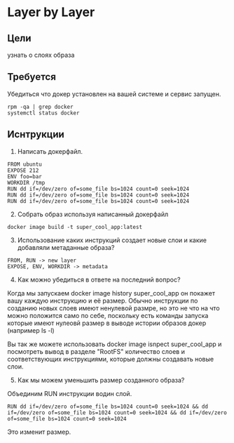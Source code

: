 # Layer by Layer
## Цели
узнать о слоях образа
## Требуется
Убедиться что докер установлен на вашей системе и сервис запущен.
```
rpm -qa | grep docker
systemctl status docker
```
## Иснтрукции
1. Написать докерфайл.
```
FROM ubuntu
EXPOSE 212
ENV foo=bar
WORKDIR /tmp
RUN dd if=/dev/zero of=some_file bs=1024 count=0 seek=1024
RUN dd if=/dev/zero of=some_file bs=1024 count=0 seek=1024
RUN dd if=/dev/zero of=some_file bs=1024 count=0 seek=1024
```
2. Собрать образ используя написанный докерфайл 
```
docker image build -t super_cool_app:latest
```
3. Использование каких инструкций создает новые слои и какие добавляли метаданные образа?
```
FROM, RUN -> new layer
EXPOSE, ENV, WORKDIR -> metadata
```
4. Как можно убедиться в ответе на последний вопрос?

Когда мы запускаем docker image history super_cool_app он покажет вашу каждую инструкцию и её размер. Обычно инструкции по созданию новых слоев имеют ненулевой размре, но это не что на что можно положится само по себе, поскольку есть команды запуска которые имеют нулеовй размер в выводе истории образов докер (например ls -l)

Вы так же можете использовать docker image isnpect super_cool_app и посмотреть вывод в разделе "RootFS" количество слоев и соответствующих инструкциями, которые должны создавать новые слои.

5.  Как мы можем уменьшить размер созданного образа?

Объединим RUN инструкции водин слой.
```
RUN dd if=/dev/zero of=some_file bs=1024 count=0 seek=1024 && dd if=/dev/zero of=some_file bs=1024 count=0 seek=1024 && dd if=/dev/zero of=some_file bs=1024 count=0 seek=1024
```
Это изменит размер.
